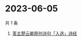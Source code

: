 # 2023-06-05

共 1 条

<!-- BEGIN ZHIHUSEARCH -->
<!-- 最后更新时间 Mon Jun 05 2023 00:07:40 GMT+0800 (China Standard Time) -->
1. [答主楚云卿原创诗句「入选」诗经](https://www.zhihu.com/search?q=答主楚云卿原创诗句「入选」诗经)
<!-- END ZHIHUSEARCH -->
